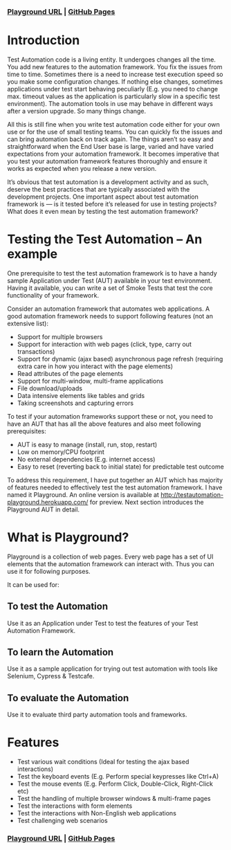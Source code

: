 ### [Playground URL](https://testautomation-playground.herokuapp.com) | [GitHub Pages](https://dineshvelhal.github.io/testautomation-playground/)

# Introduction
Test Automation code is a living entity. It undergoes changes all the time. You add new features to the automation framework. You fix the issues from time to time. Sometimes there is a need to increase test execution speed so you make some configuration changes. If nothing else changes, sometimes applications under test start behaving peculiarly (E.g. you need to change max. timeout values as the application is particularly slow in a specific test environment). The automation tools in use may behave in different ways after a version upgrade. So many things change.

All this is still fine when you write test automation code either for your own use or for the use of small testing teams. You can quickly fix the issues and can bring automation back on track again. The things aren’t so easy and straightforward when the End User base is large, varied and have varied expectations from your automation framework. It becomes imperative that you test your automation framework features thoroughly and ensure it works as expected when you release a new version.

It’s obvious that test automation is a development activity and as such, deserve the best practices that are typically associated with the development projects. One important aspect about test automation framework is — is it tested before it’s released for use in testing projects? What does it even mean by testing the test automation framework?

# Testing the Test Automation – An example
One prerequisite to test the test automation framework is to have a handy sample Application under Test (AUT) available in your test environment. Having it available, you can write a set of Smoke Tests that test the core functionality of your framework.

Consider an automation framework that automates web applications. A good automation framework needs to support following features (not an extensive list):

- Support for multiple browsers
- Support for interaction with web pages (click, type, carry out transactions)
- Support for dynamic (ajax based) asynchronous page refresh (requiring extra care in how you interact with the page elements)
- Read attributes of the page elements
- Support for multi-window, multi-frame applications
- File download/uploads
- Data intensive elements like tables and grids
- Taking screenshots and capturing errors

To test if your automation frameworks support these or not, you need to have an AUT that has all the above features and also meet following prerequisites:

- AUT is easy to manage (install, run, stop, restart)
- Low on memory/CPU footprint
- No external dependencies (E.g. internet access)
- Easy to reset (reverting back to initial state) for predictable test outcome

To address this requirement, I have put together an AUT which has majority of features needed to effectively test the test automation framework. I have named it Playground. An online version is available at http://testautomation-playground.herokuapp.com/ for preview. Next section introduces the Playground AUT in detail.

# What is Playground?
Playground is a collection of web pages. Every web page has a set of UI elements that the automation framework can interact with. Thus you can use it for following purposes.

It can be used for:

## To test the Automation
Use it as an Application under Test to test the features of your Test Automation Framework.

## To learn the Automation
Use it as a sample application for trying out test automation with tools like Selenium, Cypress & Testcafe.

## To evaluate the Automation
Use it to evaluate third party automation tools and frameworks.

 

# Features
- Test various wait conditions (Ideal for testing the ajax based interactions)
- Test the keyboard events (E.g. Perform special keypresses like Ctrl+A)
- Test the mouse events (E.g. Perform Click, Double-Click, Right-Click etc)
- Test the handling of multiple browser windows & multi-frame pages
- Test the interactions with form elements
- Test the interactions with Non-English web applications
- Test challenging web scenarios

### [Playground URL](https://testautomation-playground.herokuapp.com) | [GitHub Pages](https://dineshvelhal.github.io/testautomation-playground/)



